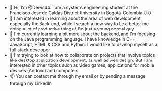 - 👋 Hi, I’m @Deivis44. I am a systems engineering student at the Francisco José de Caldas District University in Bogotá, Colombia 🇨🇴
- 👀 I am interested in learning about the area of web development, especially the Back-end, while I search a new way to be a better me doing a lot of productive things \ I'm just a young normal guy
- 🌱 I'm currently learning a bit more about the backend, and I'm focusing on the Java programming language. I have knowledge in C++, JavaScript, HTML & CSS and Python. I would like to develop myself as a full stack developer
- 💞️ I'm trying to look at how to collaborate on projects that involve topics like desktop application development, as well as web design. But I am interested in other topics such as video games, applications for mobile devices (Android) and computers
- 📫 You can contact me through my email or by sending a message through my LinkedIn


<!---
Deivis44/Deivis44 is a ✨ special ✨ repository because its `README.md` (this file) appears on your GitHub profile.
You can click the Preview link to take a look at your changes.
--->
